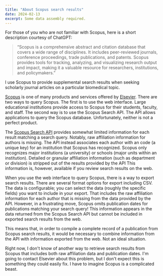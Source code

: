 ```yaml
---
title: "About Scopus search results"
date: 2024-02-13
excerpt: Some data assembly required.
---
```

<span class="dropcap">F</span>or those of you who are not familiar with Scopus, here is a short description courtesy of ChatGPT:

<blockquote>
  “Scopus is a comprehensive abstract and citation database that covers a wide range of disciplines. It includes peer-reviewed journals, conference proceedings, trade publications, and patents. Scopus provides tools for tracking, analyzing, and visualizing research output and impact, making it a valuable resource for researchers, institutions, and policymakers.”
</blockquote>

I use Scopus to provide supplemental search results when seeking scholarly journal articles on a particular biomedical topic.

[Scopus](https://www.scopus.com) is one of many products and services offered by [Elsevier](https://www.elsevier.com/). There are two ways to query Scopus. The first is to use the web interface. Large educational institutions provide access to Scopus for their students, faculty, and staff. The second way is to use the Scopus Search API. The API allows applications to query the Scopus database. Unfortunately, neither is not a perfect product.

The [Scopus Search API](https://dev.elsevier.com/documentation/SCOPUSSearchAPI.wadl) provides somewhat limited information for each result matching a search query. Notably, raw affiliation information for authors is missing. The API instead associates each author with an code (a unique key) for an institution that Scopus has recognized. Scopus only recognizes major institutions (a university) or schools (major units within an institution). Detailed or granular affiliation information (such as department or division) is stripped out of the results provided by the API This information is, however, available if you review search results on the web.  

When you use the web interface to query Scopus, there is a way to export search results. There are several format options for export including CSV. The data is configurable; you can select the data (roughly the specific fields) you want to include in your export. That includes the raw affiliation information for each author that is missing from the data provided by the API. However, in a frustrating move, Scopus omits publication dates for publications matching your search query! This information appears in the data returned from the Scopus Search API but cannot be included in exported search results from the web.

This means that, in order to compile a complete record of a publication from Scopus search results, it would be necessary to combine information from the API with information exported from the web. Not an ideal situation.

Right now, I don't know of another way to retrieve search results from Scopus that includes both raw affiliation data and publication dates. I'm going to contact Elsevier about this problem, but I don't expect this is something they could easily fix. I have to imagine Scopus is a complicated beast.